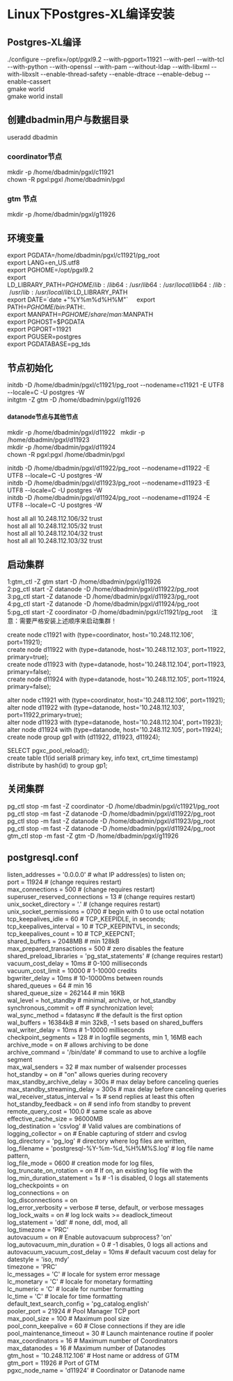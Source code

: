 # Linux下Postgres-XL编译安装  
## Postgres-XL编译
./configure --prefix=/opt/pgxl9.2 --with-pgport=11921 --with-perl --with-tcl --with-python --with-openssl --with-pam --without-ldap --with-libxml --with-libxslt --enable-thread-safety --enable-dtrace --enable-debug --enable-cassert  
gmake world   
gmake world install

## 创建dbadmin用户与数据目录
useradd dbadmin    
### coordinator节点    
mkdir -p /home/dbadmin/pgxl/c11921   
chown -R pgxl:pgxl /home/dbadmin/pgxl

### gtm 节点 
mkdir -p /home/dbadmin/pgxl/g11926

## 环境变量
export PGDATA=/home/dbadmin/pgxl/c11921/pg_root   
export LANG=en_US.utf8    
export PGHOME=/opt/pgxl9.2    
export LD_LIBRARY_PATH=$PGHOME/lib:/lib64:/usr/lib64:/usr/local/lib64:/lib:/usr/lib:/usr/local/lib:$LD_LIBRARY_PATH    
export DATE=\`date +"%Y%m%d%H%M"\`    
export PATH=$PGHOME/bin:$PATH:.    
export MANPATH=$PGHOME/share/man:$MANPATH   
export PGHOST=$PGDATA   
export PGPORT=11921    
export PGUSER=postgres    
export PGDATABASE=pg_tds

## 节点初始化
initdb -D /home/dbadmin/pgxl/c11921/pg_root --nodename=c11921 -E UTF8 --locale=C -U postgres -W     
initgtm -Z gtm -D /home/dbadmin/pgxl/g11926

#### datanode节点与其他节点
mkdir -p /home/dbadmin/pgxl/d11922  
mkdir -p /home/dbadmin/pgxl/d11923  
mkdir -p /home/dbadmin/pgxl/d11924   
chown -R pgxl:pgxl /home/dbadmin/pgxl

initdb -D /home/dbadmin/pgxl/d11922/pg_root --nodename=d11922 -E UTF8 --locale=C -U postgres -W   
initdb -D /home/dbadmin/pgxl/d11923/pg_root --nodename=d11923 -E UTF8 --locale=C -U postgres -W   
initdb -D /home/dbadmin/pgxl/d11924/pg_root --nodename=d11924 -E UTF8 --locale=C -U postgres -W

host all all 10.248.112.106/32 trust   
host all all 10.248.112.105/32 trust   
host all all 10.248.112.104/32 trust   
host all all 10.248.112.103/32 trust

## 启动集群
1:gtm_ctl -Z gtm start -D /home/dbadmin/pgxl/g11926   
2:pg_ctl start -Z datanode -D /home/dbadmin/pgxl/d11922/pg_root   
3:pg_ctl start -Z datanode -D /home/dbadmin/pgxl/d11923/pg_root   
4:pg_ctl start -Z datanode -D /home/dbadmin/pgxl/d11924/pg_root   
5:pg_ctl start -Z coordinator -D /home/dbadmin/pgxl/c11921/pg_root    
注意：需要严格安装上述顺序来启动集群！

create node c11921 with (type=coordinator, host='10.248.112.106', port=11921);    
create node d11922 with (type=datanode, host='10.248.112.103', port=11922, primary=true);    
create node d11923 with (type=datanode, host='10.248.112.104', port=11923, primary=false);   
create node d11924 with (type=datanode, host='10.248.112.105', port=11924, primary=false);

alter node c11921 with (type=coordinator, host='10.248.112.106', port=11921);   
alter node d11922 with (type=datanode, host='10.248.112.103', port=11922,primary=true);    
alter node d11923 with (type=datanode, host='10.248.112.104', port=11923);   
alter node d11924 with (type=datanode, host='10.248.112.105', port=11924);   
create node group gp1 with (d11922, d11923, d11924);

SELECT pgxc_pool_reload();    
create table t1(id serial8 primary key, info text, crt_time timestamp) distribute by hash(id) to group gp1;

## 关闭集群
pg_ctl stop -m fast -Z coordinator -D /home/dbadmin/pgxl/c11921/pg_root  
pg_ctl stop -m fast -Z datanode -D /home/dbadmin/pgxl/d11922/pg_root  
pg_ctl stop -m fast -Z datanode -D /home/dbadmin/pgxl/d11923/pg_root   
pg_ctl stop -m fast -Z datanode -D /home/dbadmin/pgxl/d11924/pg_root   
gtm_ctl stop -m fast -Z gtm -D /home/dbadmin/pgxl/g11926

## postgresql.conf
listen_addresses = '0.0.0.0'          # what IP address(es) to listen on;   
port = 11924                            # (change requires restart)   
max_connections = 500                   # (change requires restart)   
superuser_reserved_connections = 13     # (change requires restart)   
unix_socket_directory = '.'             # (change requires restart)   
unix_socket_permissions = 0700          # begin with 0 to use octal notation   
tcp_keepalives_idle = 60                # TCP_KEEPIDLE, in seconds;   
tcp_keepalives_interval = 10            # TCP_KEEPINTVL, in seconds;   
tcp_keepalives_count = 10               # TCP_KEEPCNT;   
shared_buffers = 2048MB                 # min 128kB   
max_prepared_transactions = 500         # zero disables the feature   
shared_preload_libraries = 'pg_stat_statements'         # (change requires restart)   
vacuum_cost_delay = 10ms                # 0-100 milliseconds   
vacuum_cost_limit = 10000               # 1-10000 credits   
bgwriter_delay = 10ms                   # 10-10000ms between rounds   
shared_queues = 64                      # min 16      
shared_queue_size = 262144               # min 16KB   
wal_level = hot_standby                 # minimal, archive, or hot_standby   
synchronous_commit = off                # synchronization level;   
wal_sync_method = fdatasync             # the default is the first option   
wal_buffers = 16384kB                   # min 32kB, -1 sets based on shared_buffers   
wal_writer_delay = 10ms         		# 1-10000 milliseconds   
checkpoint_segments = 128               # in logfile segments, min 1, 16MB each   
archive_mode = on               		# allows archiving to be done   
archive_command = '/bin/date'           # command to use to archive a logfile segment   
max_wal_senders = 32            		# max number of walsender processes    
hot_standby = on                        # "on" allows queries during recovery   
max_standby_archive_delay = 300s        # max delay before canceling queries  
max_standby_streaming_delay = 300s      # max delay before canceling queries   
wal_receiver_status_interval = 1s       # send replies at least this often   
hot_standby_feedback = on               # send info from standby to prevent   
remote_query_cost = 100.0               # same scale as above   
effective_cache_size = 96000MB   
log_destination = 'csvlog'              # Valid values are combinations of   
logging_collector = on          		# Enable capturing of stderr and csvlog   
log_directory = 'pg_log'                # directory where log files are written,  
log_filename = 'postgresql-%Y-%m-%d_%H%M%S.log' # log file name pattern,   
log_file_mode = 0600                    # creation mode for log files,   
log_truncate_on_rotation = on           # If on, an existing log file with the   
log_min_duration_statement = 1s 		# -1 is disabled, 0 logs all statements   
log_checkpoints = on   
log_connections = on   
log_disconnections = on   
log_error_verbosity = verbose           # terse, default, or verbose messages   
log_lock_waits = on                     # log lock waits >= deadlock_timeout   
log_statement = 'ddl'                   # none, ddl, mod, all   
log_timezone = 'PRC'   
autovacuum = on                 		# Enable autovacuum subprocess?  'on'    
log_autovacuum_min_duration = 0 		# -1 disables, 0 logs all actions and    
autovacuum_vacuum_cost_delay = 10ms     # default vacuum cost delay for   
datestyle = 'iso, mdy'   
timezone = 'PRC'   
lc_messages = 'C'                       # locale for system error message   
lc_monetary = 'C'                       # locale for monetary formatting   
lc_numeric = 'C'                        # locale for number formatting   
lc_time = 'C'                           # locale for time formatting    
default_text_search_config = 'pg_catalog.english'   
pooler_port = 21924                     # Pool Manager TCP port    
max_pool_size = 100                     # Maximum pool size   
pool_conn_keepalive = 60                # Close connections if they are idle   
pool_maintenance_timeout = 30           # Launch maintenance routine if pooler   
max_coordinators = 16                   # Maximum number of Coordinators    
max_datanodes = 16                      # Maximum number of Datanodes   
gtm_host = '10.248.112.106'             # Host name or address of GTM   
gtm_port = 11926                        # Port of GTM   
pgxc_node_name = 'd11924'               # Coordinator or Datanode name  
